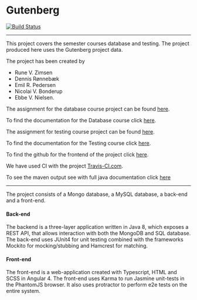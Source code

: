 # Gutenberg

[![Build Status](https://travis-ci.org/ERPedersen/Gutenberg.svg?branch=master)](https://travis-ci.org/ERPedersen/Gutenberg)

___________________________________________________________

This project covers the semester courses database and testing.
The project produced here uses the Gutenberg project data.

The project has been created by 
- Rune V. Zimsen
- Dennis Rønnebæk
- Emil R. Pedersen
- Nicolai V. Bonderup 
- Ebbe V. Nielsen.

The assignment for the database course project can be found [here](https://github.com/HelgeCPH/db_course_nosql/blob/master/lecture_notes/Project%20Description.ipynb).

To find the documentation for the Database course click [here](https://github.com/ERPedersen/Gutenberg/blob/master/db-documentation.md).

The assignment for testing course project can be found [here](Semester%20project%20Testing.md).

To find the documentation for the Testing course click [here](https://github.com/ERPedersen/Gutenberg/blob/master/reflections.pdf).

To find the github for the frontend of the project click [here](https://github.com/ERPedersen/GutenbergWeb).

We have used CI with the project [Travis-CI.com](https://travis-ci.org/ERPedersen/Gutenberg).

To see the maven output see with full java documentation click [here](https://erpedersen.github.io/Gutenberg/) 

____________________________________________________________

The project consists of a Mongo database, a MySQL database, a back-end and a front-end. 


#### Back-end
The backend is a three-layer application written in Java 8, which exposes a REST API, that allows interaction with both the MongoDB and SQL database. The back-end uses JUnit4 for unit testing combined with the frameworks Mockito for mocking/stubbing and Hamcrest for matching.

#### Front-end
The front-end is a web-application created with Typescript, HTML and SCSS in Angular 4. The front-end uses Karma to run Jasmine unit-tests in the PhantomJS browser. It also uses protractor to perform e2e tests on the entire system.
